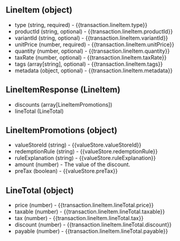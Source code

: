 ## LineItem (object)
+ type (string, required) - {{transaction.lineItem.type}}
+ productId (string, optional) -  {{transaction.lineItem.productId}}
+ variantId (string, optional) - {{transaction.lineItem.variantId}}
+ unitPrice (number, required) -  {{transaction.lineItem.unitPrice}}
+ quantity (number, optional) -  {{transaction.lineItem.quantity}}
+ taxRate (number, optional) - {{transaction.lineItem.taxRate}}
+ tags (array[string], optional) - {{transaction.lineItem.tags}}
+ metadata (object, optional) - {{transaction.lineItem.metadata}}

## LineItemResponse (LineItem)
+ discounts (array[LineItemPromotions])
+ lineTotal (LineTotal)

## LineItemPromotions (object)
+ valueStoreId (string) - {{valueStore.valueStoreId}}
+ redemptionRule (string) - {{valueStore.redemptionRule}}
+ ruleExplanation (string) - {{valueStore.ruleExplanation}}
+ amount (number) - The value of the discount.
+ preTax (boolean) - {{valueStore.preTax}}

## LineTotal (object)
+ price (number) - {{transaction.lineItem.lineTotal.price}}
+ taxable (number) - {{transaction.lineItem.lineTotal.taxable}}
+ tax (number) - {{transaction.lineItem.lineTotal.tax}}
+ discount (number) - {{transaction.lineItem.lineTotal.discount}}
+ payable (number) - {{transaction.lineItem.lineTotal.payable}}